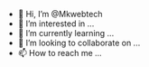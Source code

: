 - 👋 Hi, I’m @Mkwebtech
- 👀 I’m interested in ...
- 🌱 I’m currently learning ...
- 💞️ I’m looking to collaborate on ...
- 📫 How to reach me ...

<!---
Mkwebtech/Mkwebtech is a ✨ special ✨ repository because its `README.md` (this file) appears on your GitHub profile.
You can click the Preview link to take a look at your changes.
--->
